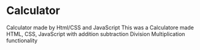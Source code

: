 # Calculator
Calculator made by Html/CSS and JavaScript
This was a Calculatore made HTML, CSS, JavaScript with addition subtraction Division Multiplication functionality
